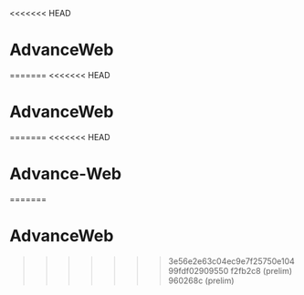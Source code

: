 <<<<<<< HEAD
# AdvanceWeb
=======
<<<<<<< HEAD
# AdvanceWeb
=======
<<<<<<< HEAD
# Advance-Web
=======
# AdvanceWeb
>>>>>>> 3e56e2e63c04ec9e7f25750e10499fdf02909550
>>>>>>> f2fb2c8 (prelim)
>>>>>>> 960268c (prelim)
